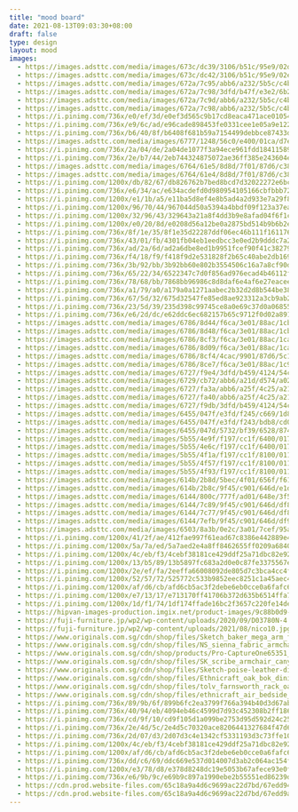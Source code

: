 ```yaml
---
title: "mood board"
date: 2021-08-13T09:03:30+08:00
draft: false
type: design
layout: mood
images:
  - https://images.adsttc.com/media/images/673c/dc39/3106/b51c/95e9/02de/slideshow/apartamento-praca-eixo-z-arquitetos_12.jpg
  - https://images.adsttc.com/media/images/673c/dc42/3106/b51c/95e9/02e7/slideshow/apartamento-praca-eixo-z-arquitetos_11.jpg
  - https://images.adsttc.com/media/images/672a/7c95/abb6/a232/5b5c/c4b8/slideshow/casa-morumbi-terra-e-tuma-arquitetos-associados_15.jpg
  - https://images.adsttc.com/media/images/672a/7c98/3dfd/b47f/e3e2/6b2d/slideshow/casa-morumbi-terra-e-tuma-arquitetos-associados_3.jpg
  - https://images.adsttc.com/media/images/672a/7c9d/abb6/a232/5b5c/c4bf/slideshow/casa-morumbi-terra-e-tuma-arquitetos-associados_13.jpg
  - https://images.adsttc.com/media/images/672a/7c98/abb6/a232/5b5c/c4b9/slideshow/casa-morumbi-terra-e-tuma-arquitetos-associados_4.jpg
  - https://i.pinimg.com/736x/e0/ef/3d/e0ef3d565c9b17cd8eaca471ace01054.jpg
  - https://i.pinimg.com/736x/e9/6c/ad/e96cade898453fe0331cee1e05a9e122.jpg
  - https://i.pinimg.com/736x/b6/40/8f/b6408f681b59a7154499debbce87433d.jpg
  - https://images.adsttc.com/media/images/6777/1248/56c0/e400/01ca/d7e2/slideshow/043Athens_KallosTurin.jpg
  - https://i.pinimg.com/736x/2a/04/de/2a04de1077f3a94ece961fdd18411589.jpg
  - https://i.pinimg.com/736x/2e/b7/44/2eb744324875072ae36ff385e243604e.jpg
  - https://images.adsttc.com/media/images/6764/61e5/8d8d/7f01/87d6/c388/slideshow/baps-house-90-plus-2-architects_16.jpg?1734632031
  - https://images.adsttc.com/media/images/6764/61e4/8d8d/7f01/87d6/c382/slideshow/baps-house-90-plus-2-architects_10.jpg?1734631922
  - https://i.pinimg.com/1200x/db/82/67/db826762b7bed8bcd7d32022272e6bcf.jpg
  - https://i.pinimg.com/736x/e6/34/ac/e634acdefd0d980954105166cbfbbb72.jpg
  - https://i.pinimg.com/1200x/e1/1b/a5/e11ba5d8ef4e8b5ad4a2d933e7a29f87.jpg
  - https://i.pinimg.com/1200x/96/70/44/967044d50a5394a4bbdf09f123a37ea4.jpg
  - https://i.pinimg.com/1200x/32/96/43/329643a21a8f4dd3b9e8afad04f6f1cc.jpg
  - https://i.pinimg.com/1200x/e0/20/8d/e0208d56a12be0a2875bd514b9b6b2ee.jpg
  - https://i.pinimg.com/736x/8f/1e/35/8f1e35d22287ddf06ec46b111f161176.jpg
  - https://i.pinimg.com/736x/43/01/fb/4301fb04eb1eedbcc3e0ed2b9dddc7a2.jpg
  - https://i.pinimg.com/736x/ad/2a/6d/ad2a6dbe8ed1b9951fcef90f41c38279.jpg
  - https://i.pinimg.com/736x/f4/18/f9/f418f9d2e531828f2b65c40abe2db169.jpg
  - https://i.pinimg.com/736x/3b/92/bb/3b92bb60e802b3554506c16a7a8cf90d.jpg
  - https://i.pinimg.com/736x/65/22/34/6522347c7d0f856ad976ecad4b46112f.jpg
  - https://i.pinimg.com/736x/78/68/bb/7868bb96986c8d8daf6e4af6e27eacee.jpg
  - https://i.pinimg.com/736x/a1/79/a0/a179a0a1271aabec2b32d2d8b544be38.jpg
  - https://i.pinimg.com/736x/67/5d/32/675d32547fe85ed8ae923312a3cb9ab2.jpg
  - https://i.pinimg.com/736x/23/5d/39/235d398c99745ce8a0e69c37d0a06855.jpg
  - https://i.pinimg.com/736x/e6/2d/dc/e62ddc6ec682157b65c9712f0d02a891.jpg
  - https://images.adsttc.com/media/images/6786/8d44/f6ca/3e01/88ac/1cb9/slideshow/vung-tau-house-sanuki-daisuke-architects_30.jpg?1736871257
  - https://images.adsttc.com/media/images/6786/8d48/f6ca/3e01/88ac/1cbc/slideshow/vung-tau-house-sanuki-daisuke-architects_24.jpg?1736871254
  - https://images.adsttc.com/media/images/6786/8cf3/f6ca/3e01/88ac/1ca0/slideshow/vung-tau-house-sanuki-daisuke-architects_39.jpg?1736871177
  - https://images.adsttc.com/media/images/6786/8d09/f6ca/3e01/88ac/1ca7/slideshow/vung-tau-house-sanuki-daisuke-architects_6.jpg?1736871200
  - https://images.adsttc.com/media/images/6786/8cf4/4cac/9901/87d6/5c12/slideshow/vung-tau-house-sanuki-daisuke-architects_1.jpg?1736871177
  - https://images.adsttc.com/media/images/6786/8ce7/f6ca/3e01/88ac/1c9d/slideshow/vung-tau-house-sanuki-daisuke-architects_8.jpg?1736871155
  - https://images.adsttc.com/media/images/6727/f9e4/3dfd/b459/4124/54c6/slideshow/an-inspirational-guide-to-embracing-color-in-apartment-kitchens_1.jpg?1730673129
  - https://images.adsttc.com/media/images/6729/cb72/abb6/a21d/d574/a02f/slideshow/vibrancy-and-utility-embracing-color-in-urban-apartment-kitchens_30.jpg?1730792312
  - https://images.adsttc.com/media/images/6727/fa3a/abb6/a25f/4c25/a21a/slideshow/an-inspirational-guide-to-embracing-color-in-apartment-kitchens_1.jpg?1730673216
  - https://images.adsttc.com/media/images/6727/fa40/abb6/a25f/4c25/a21b/slideshow/an-inspirational-guide-to-embracing-color-in-apartment-kitchens_1.jpg?1730673223
  - https://images.adsttc.com/media/images/6727/f9db/3dfd/b459/4124/54c5/slideshow/an-inspirational-guide-to-embracing-color-in-apartment-kitchens_1.jpg?1730673119
  - https://images.adsttc.com/media/images/6455/047f/e3fd/f245/c669/1d84/slideshow/apartamento-varanda-estudio-gustavo-utrabo_15.jpg?1683293373
  - https://images.adsttc.com/media/images/6455/047f/e3fd/f243/bdb8/cd0c/slideshow/apartamento-varanda-estudio-gustavo-utrabo_12.jpg?1683293356
  - https://images.adsttc.com/media/images/6455/047d/5732/bf39/6528/8749/slideshow/apartamento-varanda-estudio-gustavo-utrabo_8.jpg?1683293324
  - https://images.adsttc.com/media/images/5b55/4e9f/f197/cc1f/6400/017c/slideshow/17-HAO_Beijing_K-284.jpg?1532317334
  - https://images.adsttc.com/media/images/5b55/4e6c/f197/cc1f/6400/017a/slideshow/13-HAO_Beijing_K-256.jpg?1532317283
  - https://images.adsttc.com/media/images/5b55/4f1a/f197/cc1f/8100/011a/slideshow/26-HAO_Beijing_K-660.jpg?1532317456
  - https://images.adsttc.com/media/images/5b55/4f57/f197/cc1f/8100/011d/slideshow/30-HAO_Beijing_K-434.jpg?1532317518
  - https://images.adsttc.com/media/images/5b55/4f93/f197/cc1f/8100/011f/slideshow/34-HAO_Beijing_K-005.jpg?1532317578
  - https://images.adsttc.com/media/images/614b/2b8d/5bec/4f01/656f/f612/slideshow/07-polonceau-yua-photo-luis-diaz-diaz.jpg?1632316518
  - https://images.adsttc.com/media/images/614b/2b8c/9f45/c901/646d/e1d3/slideshow/28-polonceau-yua-photo-luis-diaz-diaz.jpg?1632316382
  - https://images.adsttc.com/media/images/6144/800c/777f/ad01/648e/3f53/slideshow/g7a9780.jpg?1631879250
  - https://images.adsttc.com/media/images/6144/7c89/9f45/c901/646d/df8d/slideshow/g7a7290.jpg?1631878341
  - https://images.adsttc.com/media/images/6144/7c77/9f45/c901/646d/df87/slideshow/g7a2010.jpg?1631878334
  - https://images.adsttc.com/media/images/6144/7efb/9f45/c901/646d/df90/slideshow/g7a7333.jpg?1631878975
  - https://images.adsttc.com/media/images/6503/8a3b/0e2c/3a01/7cef/95af/slideshow/cobertura-barao-de-tatui-pianca-arquitetura-plus-sabia-arquitetos_11.jpg?1694730859
  - https://i.pinimg.com/1200x/41/2f/ae/412fae997f61ead67c8386e442889e4c.jpg
  - https://i.pinimg.com/1200x/5a/7a/ed/5a7aed2e4a8ff8462655ff0209a68408.jpg
  - https://i.pinimg.com/1200x/4c/eb/f3/4cebf38181ce429ddf25a71dbc82e92e.jpg
  - https://i.pinimg.com/1200x/13/b5/89/13b5897fc683a2d0e0c87fe3375567ef.jpg
  - https://i.pinimg.com/1200x/2e/ef/fa/2eeffa66008092de805d7c3bca4cc4f4.jpg
  - https://i.pinimg.com/1200x/52/57/72/525772c533b9852eec8251c1a45aec4b.jpg
  - https://i.pinimg.com/1200x/af/d6/cb/afd6cb5ac3f2debe6eb0cce0a6fafc6b.jpg
  - https://i.pinimg.com/1200x/e7/13/17/e713170ff41706b372d635b6514ffa7f.jpg
  - https://i.pinimg.com/1200x/1d/f1/74/1df174ffade16bc2f3657c220fe14deb.jpg
  - https://hipvan-images-production.imgix.net/product-images/9c88b0d9-328a-437d-9ee5-646213841237/Malmo--Vezel-Lounge-Chair--Walnut-Nile-Green-1.png
  - https://fuji-furniture.jp/wp2/wp-content/uploads/2020/09/D03780N-4.jpg
  - https://fuji-furniture.jp/wp2/wp-content/uploads/2021/08/nico10.jpg
  - https://www.originals.com.sg/cdn/shop/files/Sketch_baker_mega_arm_fabric_sofa_salt_and_pepper_WEB_1_700x.jpg
  - https://www.originals.com.sg/cdn/shop/files/NS_sienna_fabric_armchair_clay_75cm_WEB_1_800x.jpg
  - https://www.originals.com.sg/cdn/shop/products/Pro-CaptureOne65351_800x.jpg
  - https://www.originals.com.sg/cdn/shop/files/SK_scribe_armchair_canyon_WEB_1_24563198-208d-475b-9d88-e1f459bfbf1d_800x.jpg
  - https://www.originals.com.sg/cdn/shop/files/Sketch-poise-leather-dining-chair-coal-2_700x.jpg
  - https://www.originals.com.sg/cdn/shop/files/Ethnicraft_oak_bok_dining_chair_natural_WEB_14_700x.jpg
  - https://www.originals.com.sg/cdn/shop/files/tolv_farnsworth_rack_oak_WEB_1_800x.jpg
  - https://www.originals.com.sg/cdn/shop/files/ethnicraft_air_bedside_table_oak_WEB_1_800x.jpg
  - https://i.pinimg.com/736x/89/9b/6f/899b6fc2ea3799f766a394b40d3d67ab.jpg
  - https://i.pinimg.com/736x/40/94/eb/4094eb46c4599d7d93c452308b2ff186.jpg
  - https://i.pinimg.com/736x/cd/9f/10/cd9f105d1a099be2753d95d592d24c25.jpg
  - https://i.pinimg.com/736x/2e/4d/5c/2e4d5c70320ace8206441327684f47d6.jpg
  - https://i.pinimg.com/736x/2d/07/d3/2d07d3c4e1342cf5331193d3c73ffe10.jpg
  - https://i.pinimg.com/1200x/4c/eb/f3/4cebf38181ce429ddf25a71dbc82e92e.jpg
  - https://i.pinimg.com/1200x/af/d6/cb/afd6cb5ac3f2debe6eb0cce0a6fafc6b.jpg
  - https://i.pinimg.com/736x/dd/c6/69/ddc669e537d014007d3ab2c064ac154f.jpg
  - https://i.pinimg.com/1200x/e3/78/d8/e378d8248dc19e5053b67afece93e0fc.jpg
  - https://i.pinimg.com/736x/e6/9b/9c/e69b9c897a1990ebe2b55551ed86239d.jpg
  - https://cdn.prod.website-files.com/65c18a9a4d6c9699ac22d7bd/67edd94f4d9bc1b9e67d6afb_article-45.webp
  - https://cdn.prod.website-files.com/65c18a9a4d6c9699ac22d7bd/67edd9ab1015d64016fddcbb_article-31.webp
---
```

